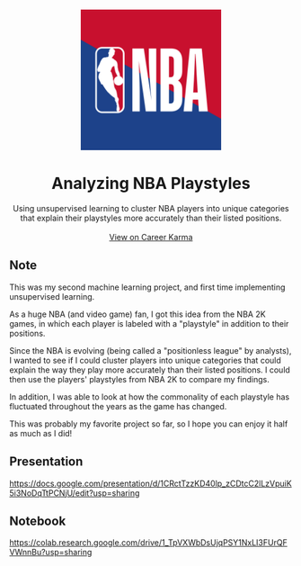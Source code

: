 <!-- PROJECT LOGO -->
<br />
<p align="center">
  <a href="https://github.com/github_username/repo_name">
    <img src="images/nba_logo_square.png" alt="Logo" width="250" height="250">
  </a>

  <h1 align="center">Analyzing NBA Playstyles</h1>

  <p align="center">
    Using unsupervised learning to cluster NBA players into unique categories that explain their playstyles more accurately than their listed positions.
    <br />
    <br />
    <a href="https://careerkarma.com/discussions/projects/analyzing-nba-playstyles-763">View on Career Karma</a>
    <br />
  </p>
</p>

## Note
This was my second machine learning project, and first time implementing unsupervised learning. 

As a huge NBA (and video game) fan, I got this idea from the NBA 2K games, in which each player is labeled with a "playstyle" in addition to their positions.

Since the NBA is evolving (being called a "positionless league" by analysts), I wanted to see if I could cluster players into unique categories that could explain the way they play more accurately than their listed positions. I could then use the players' playstyles from NBA 2K to compare my findings.

In addition, I was able to look at how the commonality of each playstyle has fluctuated throughout the years as the game has changed.

This was probably my favorite project so far, so I hope you can enjoy it half as much as I did!

## Presentation
https://docs.google.com/presentation/d/1CRctTzzKD40lp_zCDtcC2lLzVpuiK5i3NoDqTtPCNjU/edit?usp=sharing

## Notebook
https://colab.research.google.com/drive/1_TpVXWbDsUjqPSY1NxLI3FUrQFVWnnBu?usp=sharing
